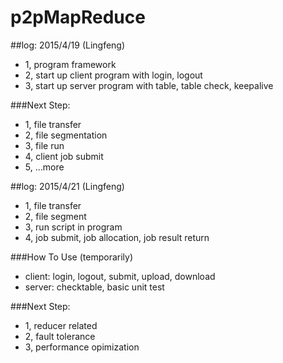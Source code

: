 # p2pMapReduce
##log: 2015/4/19 (Lingfeng)
- 1, program framework
- 2, start up client program with login, logout
- 3, start up server program with table, table check, keepalive

###Next Step:
- 1, file transfer
- 2, file segmentation
- 3, file run 
- 4, client job submit
- 5, ...more

##log: 2015/4/21 (Lingfeng)
- 1, file transfer
- 2, file segment
- 3, run script in program
- 4, job submit, job allocation, job result return

###How To Use (temporarily)
- client: login, logout, submit, upload, download
- server: checktable, basic unit test

###Next Step:
- 1, reducer related
- 2, fault tolerance
- 3, performance opimization
